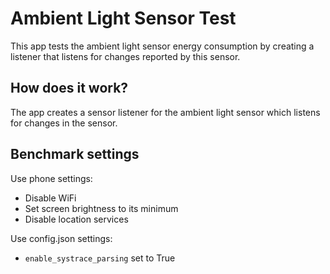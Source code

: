 # Ambient Light Sensor Test
This app tests the ambient light sensor energy consumption by creating a listener that listens for changes reported by this sensor.

## How does it work?
The app creates a sensor listener for the ambient light sensor which listens for changes in the sensor.

## Benchmark settings
Use phone settings:
* Disable WiFi
* Set screen brightness to its minimum
* Disable location services

Use config.json settings:
* `enable_systrace_parsing` set to True
